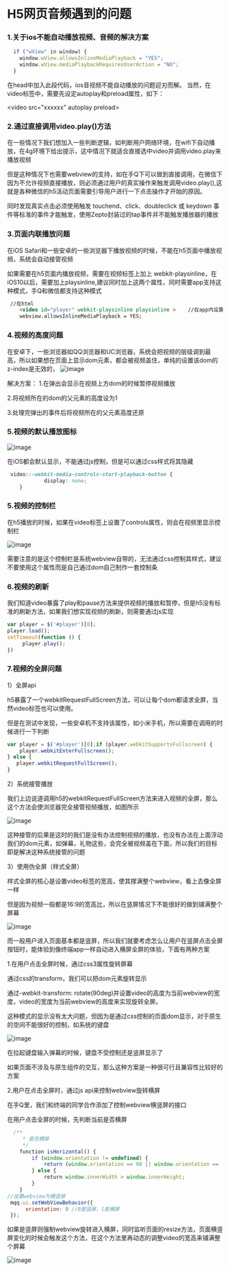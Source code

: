 # H5网页音频遇到的问题

### 1.关于ios不能自动播放视频、音频的解决方案

```javascript
  if ("wView" in window) {
    window.wView.allowsInlineMediaPlayback = "YES";
    window.wView.mediaPlaybackRequiresUserAction = "NO";
  }
```

在head中加入此段代码，ios音视频不能自动播放的问题迎刃而解。
当然，在video标签中，需要先设定autoplay和preload属性，如下：


<video src="xxxxxx" autoplay preload></video>

### 2.通过直接调用video.play()方法
在一些情况下我们想加入一些判断逻辑，如判断用户网络环境，在wifi下自动播放，在4g环境下给出提示，这中情况下就适合直接选中video并调用video.play来播放视频

但是这种情况下也需要webview的支持，如在手Q下可以做到直接调用，在微信下因为不允许视频直接播放，则必须通过用户的真实操作来触发调用video.play(),这就是各种微信的h5活动页面需要引导用户进行一下点击操作才开始的原因。

同时发现真实点击必须使用触发 touchend、click、doubleclick 或 keydown 事件等标准的事件才能触发，使用Zepto封装过的tap事件并不能触发播放器的播放

### 3.页面内联播放问题

在iOS Safari和一些安卓的一些浏览器下播放视频的时候，不能在h5页面中播放视频，系统会自动接管视频

如果需要在h5页面内播放视频，需要在视频标签上加上 webkit-playsinline，在iOS10以后，需要加上playsinline,建议同时加上这两个属性，同时需要app支持这种模式，手Q和微信都支持这种模式

```html
 //在html
    <video id="player" webkit-playsinline playsinline >    //在app内设置webview属性
    webview.allowsInlineMediaPlayback = YES;
```

### 4.视频的高度问题

在安卓下，一些浏览器如QQ浏览器和UC浏览器，系统会把视频的层级调到最高，所以如果想在页面上显示dom元素，都会被视频盖住，单纯的设置该dom的z-index是无效的，
![image](http://mmbiz.qpic.cn/mmbiz_png/70ke266reibiaSvZl1oNrfGpaJI82fibdVOATKF4Al4s46LicVkINo1lnUU14GGtQ4OZrkCFbUicaWW8QOB4HcR3CPA/0?)

解决方案：
1.在弹出会显示在视频上方dom的时候暂停视频播放

2.将视频所在的dom的父元素的高度设为1

3.处理完弹出的事件后将视频所在的父元素高度还原

### 5.视频的默认播放图标

![image](http://mmbiz.qpic.cn/mmbiz_png/70ke266reibiaSvZl1oNrfGpaJI82fibdVO9AmlnPb8iaBv5hvJwSia28O5jV0GJbYOmC2xwUtobdxhxoKu2C9KfHew/0?)

在iOS都会默认显示，不能通过js控制，但是可以通过css样式将其隐藏

```css
 video::-webkit-media-controls-start-playback-button {
            display: none;
    }
```

### 5.视频的控制栏

在h5播放的时候，如果在video标签上设置了controls属性，则会在视频里显示控制栏

![image]("http://mmbiz.qpic.cn/mmbiz_png/70ke266reibiaSvZl1oNrfGpaJI82fibdVOcs7MSswmPVoC1MM0kvwHElVpG5dHXopyEjQxiaKsyj1BGSuUqhJMMLw/0?)

需要注意的是这个控制栏是系统webview自带的，无法通过css控制其样式，建议不要使用这个属性而是自己通过dom自己制作一套控制条


### 6.视频的刷新
我们知道video暴露了play和pause方法来提供视频的播放和暂停，但是h5没有标准的刷新方法，如果我们想实现视频的刷新，则需要通过js实现

```javascript
var player = $('#player')[0];
player.load();
setTimeout(function () {
     player.play();
})
```

### 7.视频的全屏问题

1）全屏api

h5暴露了一个webkitRequestFullScreen方法，可以让每个dom都请求全屏，当然video标签也可以使用。

但是在测试中发现，一些安卓机不支持该属性，如小米手机，所以需要在调用的时候进行一下判断

```javascript
var player = $('#player')[0];if (player.webkitSupportsFullscreen) {
    player.webkitEnterFullscreen();
} else {
   player.webkitRequestFullScreen();
}
```

2）系统接管播放

我们上边说道调用h5的webkitRequestFullScreen方法来进入视频的全屏，那么这个方法会使浏览器完全接管视频播放，如图所示

![image](http://mmbiz.qpic.cn/mmbiz_png/70ke266reibiaSvZl1oNrfGpaJI82fibdVO6Ix77ee8DozBUkPcwnsfIIRiclRhl2icwNDhvuwKaiayyIXdpZicUcc52g/0?)

这种接管的后果是这时的我们是没有办法控制视频的播放，也没有办法在上面浮动我们的dom元素，如弹幕，礼物这些，会完全被视频盖在下面，所以我们的目标即是解决这种系统接管的问题

3）使用伪全屏（样式全屏）

样式全屏的核心是设置video标签的宽高，使其撑满整个webview，看上去像全屏一样

但是因为视频一般都是16:9的宽高比，所以在竖屏情况下不能很好的做到铺满整个屏幕

![image](http://mmbiz.qpic.cn/mmbiz_png/70ke266reibiaSvZl1oNrfGpaJI82fibdVOLmb8G92HFdo83JvtIv0UfbicKEjXM8F5gAdL9ibjXgDR8gPp1HpV4kBA/0?)

而一般用户进入页面基本都是竖屏，所以我们就要考虑怎么让用户在竖屏点击全屏按钮时，能体验到像终端app一样自动进入横屏全屏的体验，下面有两种方案

1.在用户点击全屏时候，通过css3属性旋转屏幕

通过css的transform，我们可以把dom元素旋转显示

通过-webkit-transform: rotate(90deg)并设置video的高度为当前webview的宽度，video的宽度为当前webview的高度来实现旋转全屏。

这种模式的显示没有太大问题，但因为是通过css控制的页面dom显示，对于原生的空间不能很好的控制，如系统的键盘

![image](http://mmbiz.qpic.cn/mmbiz_png/70ke266reibiaSvZl1oNrfGpaJI82fibdVOY7ibMSyTLHc6UBeBhZnRtFc6CXI39icqFzytnmxBX51Yle6uVMghZ8mQ/0?)

在拉起键盘输入弹幕的时候，键盘不受控制还是竖屏显示了

如果页面不涉及与原生组件的交互，那么这种方案是一种很可行且兼容性比较好的方案

2.用户在点击全屏时，通过js api来控制webview旋转横屏

在手Q里，我们和终端的同学合作添加了控制webview横竖屏的接口

在用户点击全屏的时候，先判断当前是否横屏

```javascript
  /**
     * 是否横屏
     */
    function isHorizontal() {       
        if (window.orientation != undefined) {        
            return (window.orientation == 90 || window.orientation == -90);
        } else {         
            return window.innerWidth > window.innerHeight;
        }
    }
//设置webview为横竖屏
 mqq.ui.setWebViewBehavior({         
      orientation: 0 //0是竖屏，1是横屏
 });
```

如果是竖屏则强制webview旋转进入横屏，同时监听页面的resize方法，页面横竖屏变化的时候会触发这个方法，在这个方法里再动态的调整video的宽高来铺满整个屏幕

![image](http://mmbiz.qpic.cn/mmbiz_png/70ke266reibiaSvZl1oNrfGpaJI82fibdVOyvOebaiahXQISeCSl63XvFF3dqRg2gnmXUP2T0tYxe4swQ1ydp29iaOg/0?wx_fmt=png)
